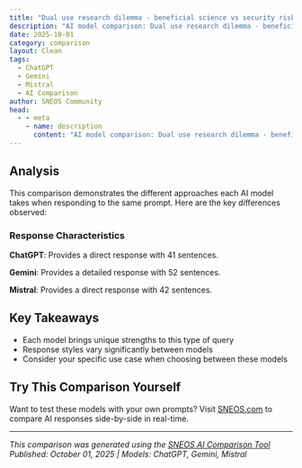 ```yaml
---
title: "Dual use research dilemma - beneficial science vs security risks"
description: "AI model comparison: Dual use research dilemma - beneficial science vs security risks..."
date: 2025-10-01
category: comparison
layout: Clean
tags:
  - ChatGPT
  - Gemini
  - Mistral
  - AI Comparison
author: SNEOS Community
head:
  - - meta
    - name: description
      content: "AI model comparison: Dual use research dilemma - beneficial science vs security risks..."
---
```


<ChatComparison
  title="Dual use research dilemma - beneficial science vs security risks"
  prompt="Dual use research dilemma - beneficial science vs security risks"
  :responses='{"ChatGPT": "The concept of **Dual Use Research (DUR)** revolves around scientific work that has the potential to generate knowledge and technologies beneficial to society but also carries the risk of being misapplied for harmful purposes, such as bioterrorism, proliferation of weapons, or other security threats. This dual-use dilemma poses a significant challenge for researchers, policymakers, and security agencies.\n\n### What is Dual Use Research?\nDual Use Research refers to research conducted for legitimate scientific purposes that can be reasonably anticipated to provide knowledge, products, or technologies that could be misused to pose a threat to public health, agricultural crops, animals, the environment, or national security.\n\n### Examples of Dual Use Research:\n- Genetic engineering techniques that improve crop resilience but could be used to create harmful biological agents.\n- Research on infectious diseases that helps develop vaccines but could also be used to enhance the virulence of a pathogen.\n- Advances in synthetic biology that enable novel medical therapies but could also be exploited to synthesize dangerous viruses.\n\n---\n\n## The Dilemma: Balancing Benefits and Risks\n\n### Benefits of Dual Use Research:\n1. **Advancement of Science and Medicine:** Leads to improved diagnostics, treatments, vaccines, and public health outcomes.\n2. **Agricultural Improvements:** Enhances food security through disease-resistant crops and livestock.\n3. **Environmental Protection:** Offers solutions for pollution control, bioremediation, and sustainable development.\n4. **Economic Growth:** Drives innovation, biotechnology industries, and global competitiveness.\n\n### Security Risks and Concerns:\n1. **Bioterrorism:** Knowledge and materials could be used by malicious actors to create biological weapons.\n2. **Accidental Release:** Laboratory accidents could inadvertently release dangerous pathogens.\n3. **Proliferation:** Technology and knowledge dissemination could enable rogue states or non-state actors.\n4. **Ethical and Social Risks:** Misuse compromising public trust in science and exacerbating inequalities.\n\n---\n\n## Managing the Dual Use Dilemma\n\n### Oversight and Regulation:\n- Implement national and international guidelines for DUR oversight (e.g., the U.S. DURC policy).\n- Require risk assessments prior to funding or publication.\n- Develop review committees with expertise in science and security.\n\n### Ethical Responsibility:\n- Promote a culture of responsibility among scientists.\n- Encourage transparency without revealing sensitive details that could facilitate misuse.\n- Foster dialogue between scientists, ethicists, and policymakers.\n\n### Education and Awareness:\n- Train researchers to recognize dual use potential.\n- Develop codes of conduct for sensitive research areas.\n\n### Security Measures:\n- Secure laboratory facilities and materials.\n- Monitor publication and data sharing carefully.\n- Build intelligence capabilities to identify threats early.\n\n---\n\n## Conclusion\n\nThe dual use research dilemma is a complex balancing act between fostering scientific progress and preventing misuse that threatens security. Effective management requires collaboration between scientists, institutions, governments, and international organizations to maximize benefits while minimizing risks. Developing robust policies, promoting ethical standards, and enhancing awareness can help navigate this challenging terrain and ensure that beneficial science prevails without compromising global safety.", "Gemini": "The dual-use research dilemma is a complex ethical and societal challenge arising from scientific research that, while intended for beneficial purposes, could also be misused to cause harm. It highlights the tension between promoting scientific progress and safeguarding security. Here\u0027s a breakdown of the key aspects:\n\n**What is Dual-Use Research?**\n\n* **Definition:** Research that can be reasonably anticipated to provide knowledge, products, or technologies that could be readily misused for malevolent purposes, such as creating biological weapons, spreading disinformation, or enhancing surveillance capabilities.\n* **Examples:**\n * **Gain-of-Function Research:** Modifying viruses to increase their transmissibility or virulence, even if the aim is to understand and prevent future outbreaks. While this can help develop vaccines and therapies, it could also be used to engineer more dangerous pathogens.\n * **Artificial Intelligence:** AI advancements can lead to breakthroughs in medicine, education, and manufacturing. However, they can also be used for autonomous weapons systems, sophisticated surveillance, and targeted disinformation campaigns.\n * **Synthetic Biology:** Synthesizing novel organisms or modifying existing ones can lead to new biofuels or pharmaceuticals. But, the same technology could be used to create harmful toxins or resistant pathogens.\n * **Nanotechnology:** Nanomaterials have potential applications in electronics, medicine, and energy. However, they can also be engineered for use in weapons or surveillance devices.\n * **3D Printing:** While useful for manufacturing and prototyping, 3D printing can be used to create weapons, counterfeit goods, or other harmful items.\n\n**The Dilemma:**\n\nThe core of the dilemma lies in balancing the potential benefits of scientific discovery with the potential risks of misuse. Here\u0027s a more detailed look at the two sides:\n\n* **Benefits of Unrestricted Research:**\n * **Scientific Progress:** Open research fosters innovation and accelerates the development of new technologies that can improve human health, security, and well-being.\n * **Economic Growth:** Scientific advancements drive economic growth by creating new industries and improving existing ones.\n * **Global Competitiveness:** Nations that invest in scientific research maintain a competitive edge in the global economy.\n * **Preparedness:** Research on potential threats, even if dual-use, can help us prepare for and mitigate those threats. For example, studying dangerous pathogens can help us develop countermeasures.\n* **Risks of Misuse:**\n * **Weapons of Mass Destruction:** Dual-use research can be used to develop or improve biological, chemical, or nuclear weapons.\n * **Terrorism:** Terrorist groups could exploit dual-use technologies to carry out attacks on critical infrastructure or civilian populations.\n * **Cybersecurity Threats:** Dual-use research can be used to develop sophisticated cyberweapons or to exploit vulnerabilities in computer systems.\n * **Erosion of Trust:** If dual-use research is perceived as posing a significant threat, it can erode public trust in science and scientists.\n * **Accidental Release/Misuse:** Even without malicious intent, accidents in laboratories or unintended consequences of research can have devastating effects.\n\n**Key Challenges:**\n\n* **Defining Dual-Use:** It can be difficult to determine which research has the potential for misuse and to predict how it might be used.\n* **International Cooperation:** Dual-use research is a global issue that requires international cooperation to address effectively. However, differing national interests and security concerns can make cooperation difficult.\n* **Freedom of Scientific Inquiry:** Restrictions on research can stifle innovation and hinder scientific progress.\n* **Education and Awareness:** Researchers need to be aware of the dual-use implications of their work and trained to mitigate the risks.\n* **Oversight and Regulation:** Finding the right balance between oversight and regulation to prevent misuse without hindering legitimate research is a major challenge.\n* **Rapid Technological Advancements:** The pace of technological change makes it difficult to keep up with the evolving dual-use risks.\n* **The \u0022Secrecy vs. Openness\u0022 Debate:** While secrecy might seem like a solution to prevent misuse, it can also hinder defensive research and breed mistrust. Openness, while promoting progress, makes knowledge potentially accessible to malicious actors.\n\n**Potential Solutions and Mitigation Strategies:**\n\n* **Codes of Conduct and Ethical Guidelines:** Professional organizations and research institutions can develop codes of conduct and ethical guidelines to promote responsible research practices.\n* **Education and Training:** Researchers need to be educated about the dual-use implications of their work and trained to identify and mitigate the risks.\n* **Risk Assessment and Management:** Research institutions should conduct risk assessments to identify potential dual-use concerns and develop management plans to address them.\n* **Peer Review and Oversight:** Strengthened peer review processes and oversight mechanisms can help to identify and address potential dual-use concerns. This might involve including experts in security and ethics on review boards.\n* **Transparency and Open Communication:** Promoting transparency and open communication about dual-use research can help to build public trust and facilitate informed decision-making. However, careful consideration needs to be given to what information is shared and with whom.\n* **International Cooperation:** Strengthening international cooperation on dual-use research is essential to prevent misuse. This can include sharing best practices, developing common standards, and coordinating export controls.\n* **Developing Countermeasures:** Investing in research to develop countermeasures to potential dual-use threats is crucial.\n* **Security Measures:** Implementing appropriate security measures in research facilities to prevent unauthorized access to dangerous materials or technologies.\n* **\u0022Responsible Innovation\u0022 Frameworks:** Adopting frameworks that consider the ethical, social, and environmental implications of research and innovation from the outset.\n* **Deliberative Processes:** Engaging the public in discussions about dual-use research can help to build consensus on appropriate oversight and regulation.\n\n**In Conclusion:**\n\nThe dual-use research dilemma is a complex and multifaceted challenge that requires a careful balancing of competing interests. There is no easy solution. Effective management of this dilemma requires a multi-pronged approach that includes ethical guidelines, education and training, risk assessment, oversight, transparency, international cooperation, and the development of countermeasures. The goal is to promote scientific progress while minimizing the risk of misuse. Continuous dialogue and adaptation are essential as technologies and potential threats evolve.\n", "Mistral": "Dual-use research refers to scientific studies that, while intended for beneficial purposes, could also be misused to cause harm. This dilemma is particularly acute in fields like biotechnology, where advances can have significant implications for both public health and national security. Here are some key points to consider:\n\n### Benefits of Dual-Use Research\n1. **Medical Advances**: Research can lead to new treatments, vaccines, and diagnostic tools for diseases.\n2. **Scientific Knowledge**: Enhances our understanding of biological systems, which can drive further innovation.\n3. **Economic Growth**: Advances in biotechnology can spur economic development and create new industries.\n4. **Public Health**: Improves public health outcomes by addressing infectious diseases, genetic disorders, and other health issues.\n\n### Security Risks\n1. **Bioterrorism**: Knowledge and technologies developed for beneficial purposes could be used to create biological weapons.\n2. **Misuse by Rogue States**: Countries with malicious intent could use dual-use research to develop harmful agents.\n3. **Accidental Release**: Even with good intentions, there is a risk of accidental release of dangerous pathogens from research facilities.\n4. **Ethical Concerns**: Research that involves manipulating pathogens or genetic material raises ethical questions about the potential for misuse.\n\n### Balancing the Dilemma\n1. **Regulation and Oversight**: Implementing strict regulations and oversight mechanisms can help mitigate risks. This includes ethical review boards, licensing requirements, and international agreements.\n2. **Transparency**: Encouraging transparency in research can help build trust and ensure that the scientific community is aware of potential risks.\n3. **Education and Training**: Providing education and training on the ethical implications of dual-use research can help scientists understand the potential risks and responsibilities.\n4. **International Collaboration**: Collaborating with international bodies can help establish global standards and guidelines for dual-use research.\n5. **Risk Assessment**: Conducting thorough risk assessments before undertaking dual-use research can help identify and mitigate potential hazards.\n6. **Public Engagement**: Engaging the public in discussions about the benefits and risks of dual-use research can help build support and understanding.\n\n### Examples of Dual-Use Research\n1. **Gain-of-Function Research**: Studies that enhance the virulence or transmissibility of pathogens to understand their mechanisms better. While this can lead to new treatments, it also raises concerns about the potential for misuse.\n2. **Synthetic Biology**: The creation of new biological parts, devices, and systems, or the redesigning of existing natural biological systems for useful purposes. This field has enormous potential but also significant risks.\n3. **CRISPR Technology**: A powerful tool for gene editing that can be used to treat genetic diseases but also has the potential for misuse, such as creating designer babies or biological weapons.\n\n### Conclusion\nThe dual-use research dilemma highlights the need for a balanced approach that maximizes the benefits of scientific research while minimizing the risks. This requires a combination of regulatory measures, ethical considerations, public engagement, and international cooperation. By addressing these challenges proactively, the scientific community can continue to make significant advances while safeguarding against potential misuse."}' 
  published-date="10:39"
/>

## Analysis

This comparison demonstrates the different approaches each AI model takes when responding to the same prompt. Here are the key differences observed:

### Response Characteristics

**ChatGPT**: Provides a direct response with 41 sentences. 

**Gemini**: Provides a detailed response with 52 sentences. 

**Mistral**: Provides a direct response with 42 sentences. 

## Key Takeaways

- Each model brings unique strengths to this type of query
- Response styles vary significantly between models
- Consider your specific use case when choosing between these models

## Try This Comparison Yourself

Want to test these models with your own prompts? Visit [SNEOS.com](https://sneos.com) to compare AI responses side-by-side in real-time.

---

*This comparison was generated using the [SNEOS AI Comparison Tool](https://sneos.com)*
*Published: October 01, 2025 | Models: ChatGPT, Gemini, Mistral*
